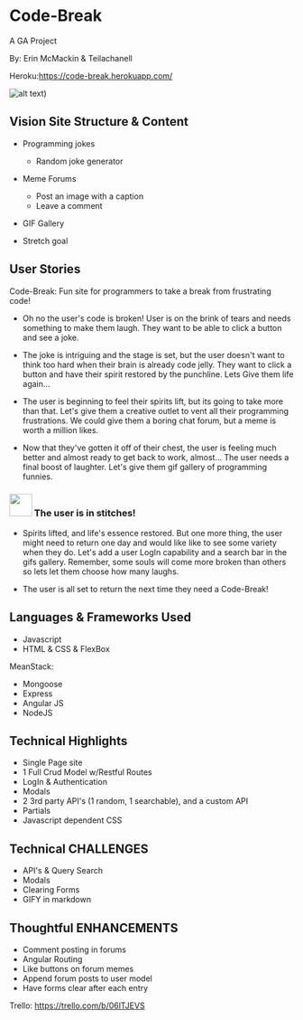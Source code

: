 # Code-Break
 A GA Project

 By: Erin McMackin & Teilachanell

Heroku:https://code-break.herokuapp.com/

![alt text](https://media.giphy.com/media/dNgK7Ws7y176U/giphy.gif))

## Vision Site Structure & Content
  * Programming jokes
    - Random joke generator

  * Meme Forums
    - Post an image with a caption
    - Leave a comment

 *  GIF Gallery
   - Stretch goal

## User Stories
Code-Break: Fun site for programmers to take a break from frustrating code!

* Oh no the user's code is broken! User is on the brink of tears and needs something to make them laugh. They want to be able to click a button and see a joke.

* The joke is intriguing and the stage is set, but the user doesn't want to think too hard when their brain is already code jelly. They want to click a button and have their spirit restored by the punchline. Lets Give them life again...

* The user is beginning to feel their spirits lift, but its going to take more than that. Let's give them a creative outlet to vent all their programming frustrations. We could give them a boring chat forum, but a meme is worth a million likes.

* Now that they've gotten it off of their chest, the user is feeling much better and almost ready to get back to work, almost... The user needs a final boost of laughter. Let's give them gif gallery of programming funnies.

### <img src="https://media2.giphy.com/media/3ohryou6kbKdobhYM8/giphy.gif" width="40" height="40"> The user is in stitches!
* Spirits lifted, and life's essence restored. But one more thing, the user might need to return one day and would like like to see some variety when they do. Let's add a user LogIn capability and a search bar in the gifs gallery. Remember, some souls will come more broken than others so lets let them choose how many laughs.

* The user is all set to return the next time they need a Code-Break!



## Languages & Frameworks Used
  * Javascript
  * HTML & CSS & FlexBox

MeanStack:
  * Mongoose
  * Express
  * Angular JS
  * NodeJS


## Technical Highlights
  * Single Page site
  * 1 Full Crud Model w/Restful Routes
  * LogIn & Authentication
  * Modals
  * 2 3rd party API's (1 random, 1 searchable), and a custom API
  * Partials
  * Javascript dependent CSS


## Technical CHALLENGES
  * API's & Query Search
  * Modals
  * Clearing Forms
  * GIFY in markdown


## Thoughtful ENHANCEMENTS
  * Comment posting in forums
  * Angular Routing
  * Like buttons on forum memes
  * Append forum posts to user model
  * Have forms clear after each entry

Trello: https://trello.com/b/06lTJEVS
